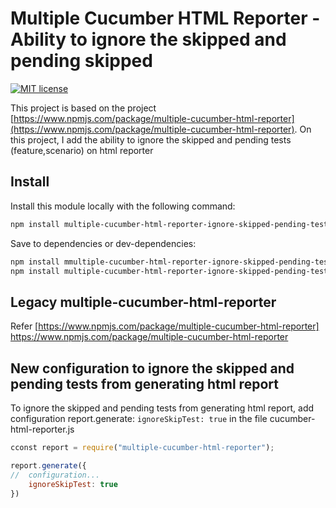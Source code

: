 Multiple Cucumber HTML Reporter - Ability to ignore the skipped and pending skipped
===============================

[![MIT license](http://img.shields.io/badge/license-MIT-brightgreen.svg)](http://opensource.org/licenses/MIT)


This project is based on the project [https://www.npmjs.com/package/multiple-cucumber-html-reporter](https://www.npmjs.com/package/multiple-cucumber-html-reporter).
On this project, I add the ability to ignore the skipped and pending tests (feature,scenario) on html reporter


## Install
Install this module locally with the following command:

``` bash
npm install multiple-cucumber-html-reporter-ignore-skipped-pending-tested
```

Save to dependencies or dev-dependencies:

``` bash
npm install mmultiple-cucumber-html-reporter-ignore-skipped-pending-tested --save
npm install multiple-cucumber-html-reporter-ignore-skipped-pending-tested --save-dev
```

## Legacy multiple-cucumber-html-reporter
Refer [https://www.npmjs.com/package/multiple-cucumber-html-reporter] https://www.npmjs.com/package/multiple-cucumber-html-reporter

## New configuration to ignore the skipped and pending tests from generating html report
To ignore the skipped and pending tests from generating html report, add configuration report.generate: `ignoreSkipTest: true` in the file cucumber-html-reporter.js

```javascript
cconst report = require("multiple-cucumber-html-reporter");

report.generate({
//  configuration...
    ignoreSkipTest: true
})
```